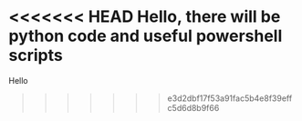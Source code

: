 <<<<<<< HEAD
Hello, there will be python code and useful powershell scripts
=======
Hello
>>>>>>> e3d2dbf17f53a91fac5b4e8f39effc5d6d8b9f66
